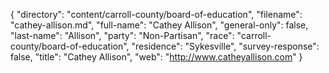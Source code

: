 {
  "directory": "content/carroll-county/board-of-education",
  "filename": "cathey-allison.md",
  "full-name": "Cathey Allison",
  "general-only": false,
  "last-name": "Allison",
  "party": "Non-Partisan",
  "race": "carroll-county/board-of-education",
  "residence": "Sykesville",
  "survey-response": false,
  "title": "Cathey Allison",
  "web": "http://www.catheyallison.com"
}
